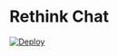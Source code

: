 # Rethink Chat

[![Deploy](https://www.herokucdn.com/deploy/button.svg)](https://heroku.com/deploy)

